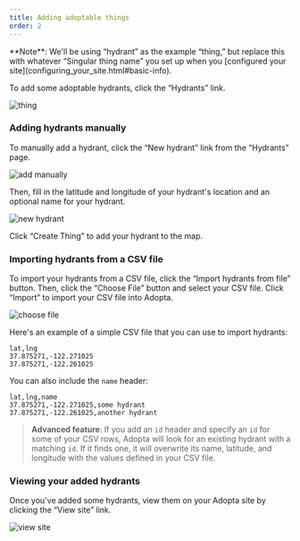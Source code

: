 ```yaml
---
title: Adding adoptable things
order: 2
---
```


<div class='alert'>
    **Note**: We'll be using &ldquo;hydrant&rdquo; as the example &ldquo;thing,&rdquo; but replace this with whatever &ldquo;Singular thing name&rdquo; you set up when you [configured your site](configuring_your_site.html#basic-info).
</div>

To add some adoptable hydrants, click the &ldquo;Hydrants&rdquo; link.

![thing](../images/thing.png)

### Adding hydrants manually

To manually add a hydrant, click the &ldquo;New hydrant&rdquo; link from the &ldquo;Hydrants&rdquo; page.

![add manually](../images/add_manually.png)

Then, fill in the latitude and longitude of your hydrant's location and an optional name for your hydrant.

![new hydrant](../images/new_hydrant.png)

Click &ldquo;Create Thing&rdquo; to add your hydrant to the map.

### Importing hydrants from a CSV file

To import your hydrants from a CSV file, click the &ldquo;Import hydrants from file&rdquo; button. Then, click the &ldquo;Choose File&rdquo; button and select your CSV file. Click &ldquo;Import&rdquo; to import your CSV file into Adopta.

![choose file](../images/choose_file.png)

Here's an example of a simple CSV file that you can use to import hydrants:

    lat,lng
    37.875271,-122.271025
    37.875271,-122.261025

You can also include the `name` header:

    lat,lng,name
    37.875271,-122.271025,some hydrant
    37.875271,-122.261025,another hydrant

> **Advanced feature**: If you add an `id` header and specify an `id` for some of your CSV rows, Adopta will look for an existing hydrant with a matching `id`. If it finds one, it will overwrite its name, latitude, and longitude with the values defined in your CSV file.


### Viewing your added hydrants

Once you've added some hydrants, view them on your Adopta site by clicking the &ldquo;View site&rdquo; link.

![view site](../images/view_site.png)
